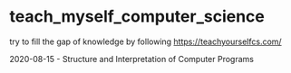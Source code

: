 # teach_myself_computer_science
try to fill the gap of knowledge by following https://teachyourselfcs.com/

2020-08-15 - Structure and Interpretation of Computer Programs